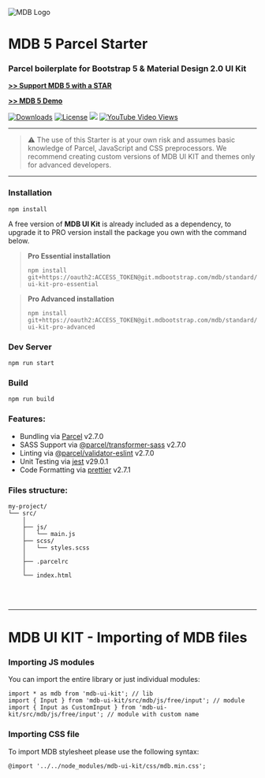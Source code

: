![MDB Logo](https://mdbootstrap.com/img/Marketing/general/logo/medium/mdb-r.png)

# MDB 5 Parcel Starter

### Parcel boilerplate for Bootstrap 5 & Material Design 2.0 UI Kit

**[>> Support MDB 5 with a STAR](https://github.com/mdbootstrap/mdb-ui-kit/)**

**[>> MDB 5 Demo](https://mdbootstrap.com/docs/standard/#demo)**

<a href="https://npmcharts.com/compare/mdbootstrap?minimal=true"> <img src="https://img.shields.io/npm/dm/mdbootstrap.svg?label=MDB%20Downloads" alt="Downloads"></a>
<a href="https://github.com/mdbootstrap/bootstrap-material-design/blob/master/License.pdf"><img src="https://img.shields.io/badge/license-MIT-green.svg" alt="License"></a>
<a href="https://twitter.com/intent/tweet/?text=Thanks+@mdbootstrap+for+creating+amazing+and+free+Material+Design+for+Bootstrap+4+UI+KIT%20https://mdbootstrap.com/docs/jquery/&hashtags=javascript,code,webdesign,bootstrap"><img src="https://img.shields.io/twitter/url/http/shields.io.svg?style=social&label=Let%20us%20know%20you%20were%20here%21&"></a>
<a href="https://www.youtube.com/watch?v=c9B4TPnak1A&t=6s"><img alt="YouTube Video Views" src="https://img.shields.io/youtube/views/c9B4TPnak1A?label=Bootstrap%205%20Tutorial%20Views&style=social"></a>

___

> :warning: The use of this Starter is at your own risk and assumes basic knowledge of Parcel, JavaScript and CSS preprocessors. We recommend creating custom versions of MDB UI KIT and themes only for advanced developers.

___

### Installation
```
npm install
```

A free version of **MDB UI Kit** is already included as a dependency, to upgrade it to PRO version install the package you own with the command below.

> **Pro Essential installation**
> ```
> npm install git+https://oauth2:ACCESS_TOKEN@git.mdbootstrap.com/mdb/standard/mdb-ui-kit-pro-essential
> ```

> **Pro Advanced installation**
> ```
> npm install git+https://oauth2:ACCESS_TOKEN@git.mdbootstrap.com/mdb/standard/mdb-ui-kit-pro-advanced
> ```

### Dev Server
```
npm run start
```

### Build
```
npm run build
```

### Features:

* Bundling via [Parcel](https://github.com/parcel-bundler/parcel) v2.7.0
* SASS Support via [@parcel/transformer-sass](https://www.npmjs.com/package/@parcel/transformer-sass) v2.7.0
* Linting via [@parcel/validator-eslint](https://www.npmjs.com/package/@parcel/validator-eslint) v2.7.0
* Unit Testing via [jest](https://github.com/facebook/jest) v29.0.1
* Code Formatting via [prettier](https://github.com/prettier/prettier) v2.7.1

### Files structure:

```
my-project/
└── src/
    │
    ├── js/
    │   └── main.js
    ├── scss/
    │   └── styles.scss
    │
    ├── .parcelrc
    │
    └── index.html

```
<br><br>

___

# MDB UI KIT - Importing of MDB files

### Importing JS modules
You can import the entire library or just individual modules:
```
import * as mdb from 'mdb-ui-kit'; // lib
import { Input } from 'mdb-ui-kit/src/mdb/js/free/input'; // module
import { Input as CustomInput } from 'mdb-ui-kit/src/mdb/js/free/input'; // module with custom name
```

### Importing CSS file
To import MDB stylesheet please use the following syntax:
```
@import '../../node_modules/mdb-ui-kit/css/mdb.min.css';
```
<br><br>
